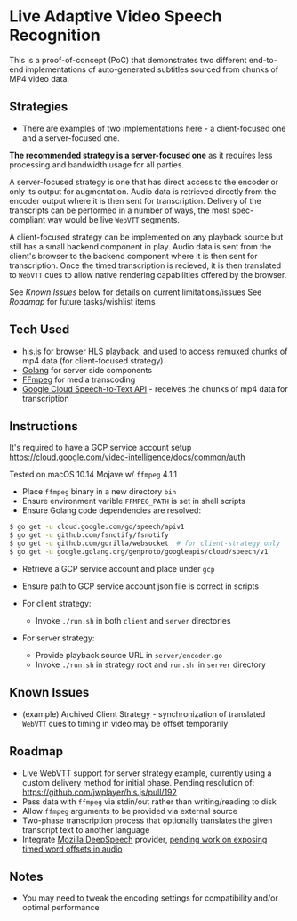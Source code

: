 # Live Adaptive Video Speech Recognition

This is a proof-of-concept (PoC) that demonstrates two different end-to-end implementations of auto-generated subtitles sourced from chunks of MP4 video data.

## Strategies
- There are examples of two implementations here - a client-focused one and a server-focused one.

**The recommended strategy is a server-focused one** as it requires less processing and bandwidth usage for all parties.

A server-focused strategy is one that has direct access to the encoder or only its output for augmentation. Audio data is retrieved directly from the encoder output where it is then sent for transcription. Delivery of the transcripts can be performed in a number of ways, the most spec-compliant way would be live `WebVTT` segments.

A client-focused strategy can be implemented on any playback source but still has a small backend component in play. Audio data is sent from the client's browser to the backend component where it is then sent for transcription. Once the timed transcription is recieved, it is then translated to `WebVTT` cues to allow native rendering capabilities offered by the browser.

See *Known Issues* below for details on current limitations/issues
See *Roadmap* for future tasks/wishlist items

## Tech Used
- [hls.js](https://github.com/video-dev/hls.js) for browser HLS playback, and used to access remuxed chunks of mp4 data (for client-focused strategy)
- [Golang](https://golang.org/) for server side components
- [FFmpeg](https://ffmpeg.org/) for media transcoding
- [Google Cloud Speech-to-Text API](https://cloud.google.com/speech-to-text/) - receives the chunks of mp4 data for transcription

## Instructions
It's required to have a GCP service account setup
https://cloud.google.com/video-intelligence/docs/common/auth

Tested on macOS 10.14 Mojave w/ `ffmpeg` 4.1.1

- Place `ffmpeg` binary in a new directory `bin`
- Ensure environment varible `FFMPEG_PATH` is set in shell scripts
- Ensure Golang code dependencies are resolved:
```sh
$ go get -u cloud.google.com/go/speech/apiv1
$ go get -u github.com/fsnotify/fsnotify
$ go get -u github.com/gorilla/websocket  # for client-strategy only
$ go get -u google.golang.org/genproto/googleapis/cloud/speech/v1
```

- Retrieve a GCP service account and place under `gcp`
- Ensure path to GCP service account json file is correct in scripts

- For client strategy:
  - Invoke `./run.sh` in both `client` and `server` directories

- For server strategy:
  - Provide playback source URL in `server/encoder.go`
  - Invoke `./run.sh` in strategy root and `run.sh`  in `server` directory

## Known Issues
- (example) Archived Client Strategy - synchronization of translated `WebVTT` cues to timing in video may be offset temporarily

## Roadmap
- Live WebVTT support for server strategy example, currently using a custom delivery method for initial phase.
Pending resolution of: https://github.com/jwplayer/hls.js/pull/192
- Pass data with `ffmpeg` via stdin/out rather than writing/reading to disk
- Allow `ffmpeg` arguments to be provided via external source
- Two-phase transcription process that optionally translates the given transcript text to another language
- Integrate [Mozilla DeepSpeech](https://github.com/mozilla/DeepSpeech) provider, [pending work on exposing timed word offsets in audio](https://discourse.mozilla.org/t/speech-to-text-json-result-with-time-per-word/32681)

## Notes
- You may need to tweak the encoding settings for compatibility and/or optimal performance

